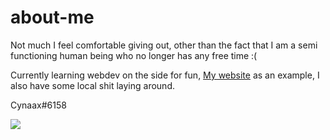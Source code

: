 # about-me

Not much I feel comfortable giving out, other than the fact that I am a semi functioning human being who no longer has any free time :(

Currently learning webdev on the side for fun, [My website](https://cynaax.neocities.org) as an example, I also have some local shit laying around.

Cynaax#6158

![](https://komarev.com/ghpvc/?username=cynaax)
